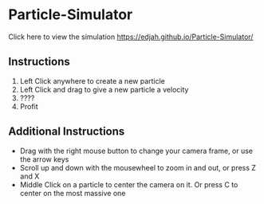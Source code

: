 # Particle-Simulator

Click here to view the simulation
https://edjah.github.io/Particle-Simulator/

Instructions
------------
1. Left Click anywhere to create a new particle
2. Left Click and drag to give a new particle a velocity
3. ????
4. Profit

Additional Instructions
-----------------------
* Drag with the right mouse button to change your camera frame, or use the arrow keys
* Scroll up and down with the mousewheel to zoom in and out, or press Z and X
* Middle Click on a particle to center the camera on it. Or press C to center on the most massive one



